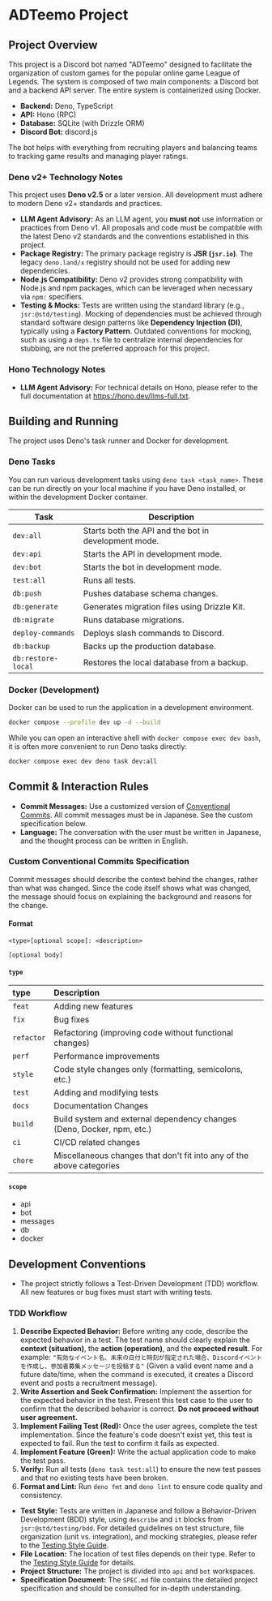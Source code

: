 # ADTeemo Project

## Project Overview

This project is a Discord bot named "ADTeemo" designed to facilitate the organization of custom games for the popular online game League of Legends. The system is composed of two main components: a Discord bot and a backend API server. The entire system is containerized using Docker.

- **Backend:** Deno, TypeScript
- **API:** Hono (RPC)
- **Database:** SQLite (with Drizzle ORM)
- **Discord Bot:** discord.js

The bot helps with everything from recruiting players and balancing teams to tracking game results and managing player ratings.

### Deno v2+ Technology Notes

This project uses **Deno v2.5** or a later version. All development must adhere to modern Deno v2+ standards and practices.

- **LLM Agent Advisory:** As an LLM agent, you **must not** use information or practices from Deno v1. All proposals and code must be compatible with the latest Deno v2 standards and the conventions established in this project.
- **Package Registry:** The primary package registry is **JSR (`jsr.io`)**. The legacy `deno.land/x` registry should not be used for adding new dependencies.
- **Node.js Compatibility:** Deno v2 provides strong compatibility with Node.js and npm packages, which can be leveraged when necessary via `npm:` specifiers.
- **Testing & Mocks:** Tests are written using the standard library (e.g., `jsr:@std/testing`). Mocking of dependencies must be achieved through standard software design patterns like **Dependency Injection (DI)**, typically using a **Factory Pattern**. Outdated conventions for mocking, such as using a `deps.ts` file to centralize internal dependencies for stubbing, are not the preferred approach for this project.

### Hono Technology Notes

- **LLM Agent Advisory:** For technical details on Hono, please refer to the full documentation at https://hono.dev/llms-full.txt.


## Building and Running

The project uses Deno's task runner and Docker for development.

### Deno Tasks

You can run various development tasks using `deno task <task_name>`. These can be run directly on your local machine if you have Deno installed, or within the development Docker container.

| Task | Description |
| --- | --- |
| `dev:all` | Starts both the API and the bot in development mode. |
| `dev:api` | Starts the API in development mode. |
| `dev:bot` | Starts the bot in development mode. |
| `test:all` | Runs all tests. |
| `db:push` | Pushes database schema changes. |
| `db:generate` | Generates migration files using Drizzle Kit. |
| `db:migrate` | Runs database migrations. |
| `deploy-commands` | Deploys slash commands to Discord. |
| `db:backup` | Backs up the production database. |
| `db:restore-local` | Restores the local database from a backup. |

### Docker (Development)

Docker can be used to run the application in a development environment.

```bash
docker compose --profile dev up -d --build
```

While you can open an interactive shell with `docker compose exec dev bash`, it is often more convenient to run Deno tasks directly:

```bash
docker compose exec dev deno task dev:all
```

## Commit & Interaction Rules

- **Commit Messages:** Use a customized version of [Conventional Commits](https://www.conventionalcommits.org/). All commit messages must be in Japanese. See the custom specification below.
- **Language:** The conversation with the user must be written in Japanese, and the thought process can be written in English.

### Custom Conventional Commits Specification

Commit messages should describe the context behind the changes, rather than what was changed. Since the code itself shows what was changed, the message should focus on explaining the background and reasons for the change.

#### Format

```
<type>[optional scope]: <description>

[optional body]
```

#### `type`

| type | Description |
| :--- | :--- |
| `feat` | Adding new features |
| `fix` | Bug fixes |
| `refactor` | Refactoring (improving code without functional changes) |
| `perf` | Performance improvements |
| `style` | Code style changes only (formatting, semicolons, etc.) |
| `test` | Adding and modifying tests |
| `docs` | Documentation Changes |
| `build` | Build system and external dependency changes (Deno, Docker, npm, etc.) |
| `ci` | CI/CD related changes |
| `chore` | Miscellaneous changes that don't fit into any of the above categories |

#### `scope`

- api
- bot
- messages
- db
- docker

## Development Conventions

- The project strictly follows a Test-Driven Development (TDD) workflow. All new features or bug fixes must start with writing tests.

### TDD Workflow

1.  **Describe Expected Behavior:** Before writing any code, describe the expected behavior in a test. The test name should clearly explain the **context (situation)**, the **action (operation)**, and the **expected result**. For example: `"有効なイベント名、未来の日付と時刻が指定された場合、Discordイベントを作成し、参加者募集メッセージを投稿する"` (Given a valid event name and a future date/time, when the command is executed, it creates a Discord event and posts a recruitment message).
2.  **Write Assertion and Seek Confirmation:** Implement the assertion for the expected behavior in the test. Present this test case to the user to confirm that the described behavior is correct. **Do not proceed without user agreement.**
3.  **Implement Failing Test (Red):** Once the user agrees, complete the test implementation. Since the feature's code doesn't exist yet, this test is expected to fail. Run the test to confirm it fails as expected.
4.  **Implement Feature (Green):** Write the actual application code to make the test pass.
5.  **Verify:** Run all tests (`deno task test:all`) to ensure the new test passes and that no existing tests have been broken.
6.  **Format and Lint:** Run `deno fmt` and `deno lint` to ensure code quality and consistency.

- **Test Style:** Tests are written in Japanese and follow a Behavior-Driven Development (BDD) style, using `describe` and `it` blocks from `jsr:@std/testing/bdd`. For detailed guidelines on test structure, file organization (unit vs. integration), and mocking strategies, please refer to the [Testing Style Guide](./docs/TESTING_STYLE.md).
- **File Location:** The location of test files depends on their type. Refer to the [Testing Style Guide](./docs/TESTING_STYLE.md) for details.
- **Project Structure:** The project is divided into `api` and `bot` workspaces.
- **Specification Document:** The `SPEC.md` file contains the detailed project specification and should be consulted for in-depth understanding.
